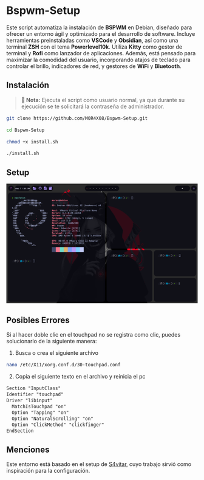# Bspwm-Setup

Este script automatiza la instalación de **BSPWM** en Debian, diseñado para ofrecer un entorno ágil y optimizado para el desarrollo de software. Incluye herramientas preinstaladas como **VSCode** y **Obsidian**, así como una terminal **ZSH** con el tema **Powerlevel10k**. Utiliza **Kitty** como gestor de terminal y **Rofi** como lanzador de aplicaciones. Además, está pensado para maximizar la comodidad del usuario, incorporando atajos de teclado para controlar el brillo, indicadores de red, y gestores de **WiFi** y **Bluetooth**.

## Instalación
> **📝 Nota:**
> Ejecuta el script como usuario normal, ya que durante su ejecución se te solicitará la contraseña de administrador.
```bash
git clone https://github.com/M0R4X08/Bspwm-Setup.git
```

```bash
cd Bspwm-Setup
```

```bash
chmod +x install.sh
```

```bash
./install.sh
```

## Setup

![Setup](https://github.com/M0R4X08/bspwm-setup/raw/main/img/setup.png)

## Posibles Errores

Si al hacer doble clic en el touchpad no se registra como clic, puedes solucionarlo de la siguiente manera:

1. Busca o crea el siguiente archivo

```bash
nano /etc/X11/xorg.conf.d/30-touchpad.conf
```

2. Copia el siguiente texto en el archivo y reinicia el pc

```text
Section "InputClass"
Identifier "touchpad"
Driver "libinput"
  MatchIsTouchpad "on"
  Option "Tapping" "on"
  Option "NaturalScrolling" "on"
  Option "ClickMethod" "clickfinger"
EndSection
```

## Menciones

Este entorno está basado en el setup de [S4vitar](https://github.com/s4vitar), cuyo trabajo sirvió como inspiración para la configuración.
